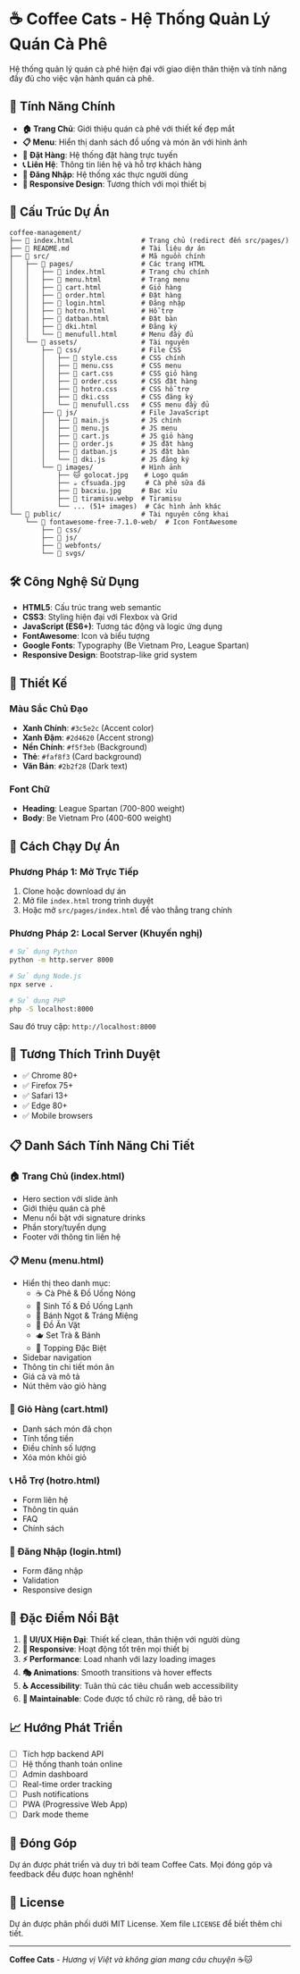 # ☕ Coffee Cats - Hệ Thống Quản Lý Quán Cà Phê

Hệ thống quản lý quán cà phê hiện đại với giao diện thân thiện và tính năng đầy đủ cho việc vận hành quán cà phê.

## 🚀 Tính Năng Chính

- **🏠 Trang Chủ**: Giới thiệu quán cà phê với thiết kế đẹp mắt
- **📋 Menu**: Hiển thị danh sách đồ uống và món ăn với hình ảnh
- **🛒 Đặt Hàng**: Hệ thống đặt hàng trực tuyến
- **📞 Liên Hệ**: Thông tin liên hệ và hỗ trợ khách hàng
- **👥 Đăng Nhập**: Hệ thống xác thực người dùng
- **🎨 Responsive Design**: Tương thích với mọi thiết bị

## 📁 Cấu Trúc Dự Án

```
coffee-management/
├── 📄 index.html                 # Trang chủ (redirect đến src/pages/)
├── 📄 README.md                  # Tài liệu dự án
├── 📁 src/                       # Mã nguồn chính
│   ├── 📁 pages/                 # Các trang HTML
│   │   ├── 📄 index.html         # Trang chủ chính
│   │   ├── 📄 menu.html          # Trang menu
│   │   ├── 📄 cart.html          # Giỏ hàng
│   │   ├── 📄 order.html         # Đặt hàng
│   │   ├── 📄 login.html         # Đăng nhập
│   │   ├── 📄 hotro.html         # Hỗ trợ
│   │   ├── 📄 datban.html        # Đặt bàn
│   │   ├── 📄 dki.html           # Đăng ký
│   │   └── 📄 menufull.html      # Menu đầy đủ
│   └── 📁 assets/                # Tài nguyên
│       ├── 📁 css/               # File CSS
│       │   ├── 📄 style.css      # CSS chính
│       │   ├── 📄 menu.css       # CSS menu
│       │   ├── 📄 cart.css       # CSS giỏ hàng
│       │   ├── 📄 order.css      # CSS đặt hàng
│       │   ├── 📄 hotro.css      # CSS hỗ trợ
│       │   ├── 📄 dki.css        # CSS đăng ký
│       │   └── 📄 menufull.css   # CSS menu đầy đủ
│       ├── 📁 js/                # File JavaScript
│       │   ├── 📄 main.js        # JS chính
│       │   ├── 📄 menu.js        # JS menu
│       │   ├── 📄 cart.js        # JS giỏ hàng
│       │   ├── 📄 order.js       # JS đặt hàng
│       │   ├── 📄 datban.js      # JS đặt bàn
│       │   └── 📄 dki.js         # JS đăng ký
│       └── 📁 images/            # Hình ảnh
│           ├── 🐱 golocat.jpg    # Logo quán
│           ├── ☕ cfsuada.jpg     # Cà phê sữa đá
│           ├── 🥤 bacxiu.jpg     # Bạc xỉu
│           ├── 🍰 tiramisu.webp  # Tiramisu
│           └── ... (51+ images)  # Các hình ảnh khác
└── 📁 public/                    # Tài nguyên công khai
    └── 📁 fontawesome-free-7.1.0-web/  # Icon FontAwesome
        ├── 📁 css/
        ├── 📁 js/
        ├── 📁 webfonts/
        └── 📁 svgs/
```

## 🛠️ Công Nghệ Sử Dụng

- **HTML5**: Cấu trúc trang web semantic
- **CSS3**: Styling hiện đại với Flexbox và Grid
- **JavaScript (ES6+)**: Tương tác động và logic ứng dụng
- **FontAwesome**: Icon và biểu tượng
- **Google Fonts**: Typography (Be Vietnam Pro, League Spartan)
- **Responsive Design**: Bootstrap-like grid system

## 🎨 Thiết Kế

### Màu Sắc Chủ Đạo
- **Xanh Chính**: `#3c5e2c` (Accent color)
- **Xanh Đậm**: `#2d4620` (Accent strong)
- **Nền Chính**: `#f5f3eb` (Background)
- **Thẻ**: `#faf8f3` (Card background)
- **Văn Bản**: `#2b2f28` (Dark text)

### Font Chữ
- **Heading**: League Spartan (700-800 weight)
- **Body**: Be Vietnam Pro (400-600 weight)

## 🚀 Cách Chạy Dự Án

### Phương Pháp 1: Mở Trực Tiếp
1. Clone hoặc download dự án
2. Mở file `index.html` trong trình duyệt
3. Hoặc mở `src/pages/index.html` để vào thẳng trang chính

### Phương Pháp 2: Local Server (Khuyến nghị)
```bash
# Sử dụng Python
python -m http.server 8000

# Sử dụng Node.js
npx serve .

# Sử dụng PHP
php -S localhost:8000
```

Sau đó truy cập: `http://localhost:8000`

## 📱 Tương Thích Trình Duyệt

- ✅ Chrome 80+
- ✅ Firefox 75+
- ✅ Safari 13+
- ✅ Edge 80+
- ✅ Mobile browsers

## 📋 Danh Sách Tính Năng Chi Tiết

### 🏠 Trang Chủ (index.html)
- Hero section với slide ảnh
- Giới thiệu quán cà phê
- Menu nổi bật với signature drinks
- Phần story/tuyển dụng
- Footer với thông tin liên hệ

### 📋 Menu (menu.html)
- Hiển thị theo danh mục:
  - ☕ Cà Phê & Đồ Uống Nóng
  - 🥤 Sinh Tố & Đồ Uống Lạnh  
  - 🧁 Bánh Ngọt & Tráng Miệng
  - 🍟 Đồ Ăn Vặt
  - 🫖 Set Trà & Bánh
  - 🧊 Topping Đặc Biệt
- Sidebar navigation
- Thông tin chi tiết món ăn
- Giá cả và mô tả
- Nút thêm vào giỏ hàng

### 🛒 Giỏ Hàng (cart.html)
- Danh sách món đã chọn
- Tính tổng tiền
- Điều chỉnh số lượng
- Xóa món khỏi giỏ

### 📞 Hỗ Trợ (hotro.html)
- Form liên hệ
- Thông tin quán
- FAQ
- Chính sách

### 👥 Đăng Nhập (login.html)
- Form đăng nhập
- Validation
- Responsive design

## 🎯 Đặc Điểm Nổi Bật

1. **🎨 UI/UX Hiện Đại**: Thiết kế clean, thân thiện với người dùng
2. **📱 Responsive**: Hoạt động tốt trên mọi thiết bị
3. **⚡ Performance**: Load nhanh với lazy loading images
4. **🎭 Animations**: Smooth transitions và hover effects
5. **♿ Accessibility**: Tuân thủ các tiêu chuẩn web accessibility
6. **🔧 Maintainable**: Code được tổ chức rõ ràng, dễ bảo trì

## 📈 Hướng Phát Triển

- [ ] Tích hợp backend API
- [ ] Hệ thống thanh toán online
- [ ] Admin dashboard
- [ ] Real-time order tracking
- [ ] Push notifications
- [ ] PWA (Progressive Web App)
- [ ] Dark mode theme

## 👥 Đóng Góp

Dự án được phát triển và duy trì bởi team Coffee Cats. Mọi đóng góp và feedback đều được hoan nghênh!

## 📄 License

Dự án được phân phối dưới MIT License. Xem file `LICENSE` để biết thêm chi tiết.

---

**Coffee Cats** - *Hương vị Việt và không gian mang câu chuyện* ☕🐱
